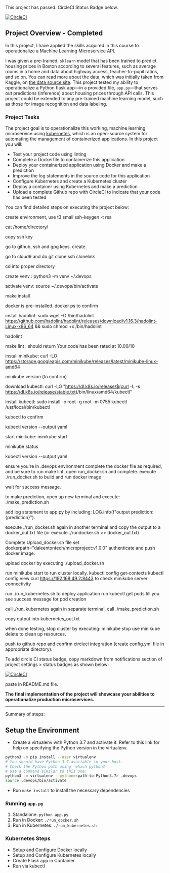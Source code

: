 This project has passed. CircleCI Status Badge below.

[![CircleCI](https://dl.circleci.com/status-badge/img/gh/onlyoneuche/project-ml-microservice-kubernetes/tree/master.svg?style=svg)](https://dl.circleci.com/status-badge/redirect/gh/onlyoneuche/project-ml-microservice-kubernetes/tree/master)

## Project Overview - Completed

In this project, I have applied the skills acquired in this course to operationalize a Machine Learning Microservice API. 

I was given a pre-trained, `sklearn` model that has been trained to predict housing prices in Boston according to several features, such as average rooms in a home and data about highway access, teacher-to-pupil ratios, and so on. You can read more about the data, which was initially taken from Kaggle, on [the data source site](https://www.kaggle.com/c/boston-housing). This project tested my ability to operationalize a Python flask app—in a provided file, `app.py`—that serves out predictions (inference) about housing prices through API calls. This project could be extended to any pre-trained machine learning model, such as those for image recognition and data labeling.

### Project Tasks

The project goal is to operationalize this working, machine learning microservice using [kubernetes](https://kubernetes.io/), which is an open-source system for automating the management of containerized applications. In this project you will:
* Test your project code using linting
* Complete a Dockerfile to containerize this application
* Deploy your containerized application using Docker and make a prediction
* Improve the log statements in the source code for this application
* Configure Kubernetes and create a Kubernetes cluster
* Deploy a container using Kubernetes and make a prediction
* Upload a complete Github repo with CircleCI to indicate that your code has been tested

You can find detailed steps on executing the project below:

create environment, use t3 small
ssh-keygen -t rsa

cat /home/directory/

copy ssh key

go to github, ssh and gpg keys. create.

go to cloud9 and do git clone ssh clonelink

cd into proper directory

create venv : python3 -m venv ~/.devops

activate venv: source ~/.devops/bin/activate

make install

docker is pre-installed. docker ps to confirm

install hadolint:
sudo wget -O /bin/hadolint https://github.com/hadolint/hadolint/releases/download/v1.16.3/hadolint-Linux-x86_64 && sudo chmod +x /bin/hadolint

hadolint 

make lint : should return Your code has been rated at 10.00/10

install minikube: curl -LO https://storage.googleapis.com/minikube/releases/latest/minikube-linux-amd64

minikube version (to confirm)

download kubectl: curl -LO "https://dl.k8s.io/release/$(curl -L -s https://dl.k8s.io/release/stable.txt)/bin/linux/amd64/kubectl"

install kubectl: sudo install -o root -g root -m 0755 kubectl /usr/local/bin/kubectl

kubectl to confirm

kubectl version --output yaml

start minikube: minikube start

minikube status

kubectl version --output yaml

ensure you're in .devops environment
complete the docker file as required, and be sure to run make lint.
open run_docker.sh and complete.
execute ./run_docker.sh to build and run docker image

wait for success message.

to make prediction, open up new terminal and execute: ./make_prediction.sh

add log statement to app.py by including: LOG.info(f"output prediction: {prediction}").

execute ./run_docker.sh again in another terminal and copy the output to a docker_out.txt file (or execute ./rundocker.sh >> docker_out.txt)

Complete Upload_docker.sh file
set dockerpath="daleentontech/microproject:v1.0.0"
authenticate and push docker image.

upload  docker by executing ./upload_docker.sh

run minikube start to run cluster locally.
kubectl config get-contexts
kubectl config view
curl https://192.168.49.2:8443 to check minikube server connectivity

run  ./run_kubernetes.sh to deploy application
run    kubectl get pods    till you see success message for pod creation

call ./run_kubernetes again
in separate terminal, call ./make_prediction.sh

copy output into kubernetes_out.txt

when done testing, stop cluster by executing: minikube stop
use   minikube delete   to clean up resources.

push to github repo and confirm circleci integration (create config.yml file in appropriate directory).

To add circle CI status badge, copy markdown from notifications section of project settings > status badges as shown below:

[![CircleCI](https://dl.circleci.com/status-badge/img/gh/onlyoneuche/project-ml-microservice-kubernetes/tree/master.svg?style=svg)](https://dl.circleci.com/status-badge/redirect/gh/onlyoneuche/project-ml-microservice-kubernetes/tree/master)

paste in README.md file.

**The final implementation of the project will showcase your abilities to operationalize production microservices.**

---

Summary of steps:
## Setup the Environment

* Create a virtualenv with Python 3.7 and activate it. Refer to this link for help on specifying the Python version in the virtualenv. 
```bash
python3 -m pip install --user virtualenv
# You should have Python 3.7 available in your host. 
# Check the Python path using `which python3`
# Use a command similar to this one:
python3 -m virtualenv --python=<path-to-Python3.7> .devops
source .devops/bin/activate
```
* Run `make install` to install the necessary dependencies

### Running `app.py`

1. Standalone:  `python app.py`
2. Run in Docker:  `./run_docker.sh`
3. Run in Kubernetes:  `./run_kubernetes.sh`

### Kubernetes Steps

* Setup and Configure Docker locally
* Setup and Configure Kubernetes locally
* Create Flask app in Container
* Run via kubectl